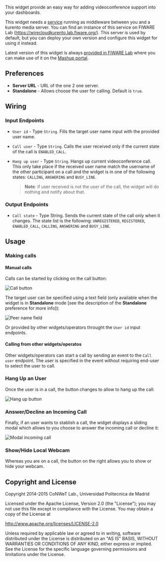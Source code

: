 This widget provide an easy way for adding videoconference support into your dashboards.

This widget needs a
[service](https://github.com/wirecloud-fiware/kurento-example-services-scala)
running as middleware between you and a kurento media server. You can find an
instance of this service on FIWARE Lab
(https://wirecloudkurento.lab.fiware.org/). This server is used by default, but
you can deploy your own version and configure this widget for using it instead.

Latest version of this widget is always [provided in FIWARE Lab](https://store.lab.fiware.org/search/keyword/KurentoStarterKit) where you can make use of it on the [Mashup portal](https://mashup.lab.fiware.org).

## Preferences

* **Server URL** - URL of the one 2 one server.
* **Standalone** - Allows choose the user for calling. Default is `true`.

## Wiring

### Input Endpoints

- `User id` - Type `String`. Fills the target user name input with the provided user name.

- `Call user` - Type `String`. Calls the user received only if the current state of the call is `ENABLED_CALL`.

- `Hang up user` - Type `String`. Hangs up current videoconference call. This only take place if the received user name match the username of the other participant on a call and the widget is in one of the following states: `CALLING`, `ANSWERING` and `BUSY_LINE`.

  > **Note**: if user received is not the user of the call, the widget will do nothing and notify about that.

### Output Endpoints

- `Call state` - Type String. Sends the current state of the call only when it changes. The state list is the following: `UNREGISTERED`, `REGISTERED`, `ENABLED_CALL`, `CALLING`, `ANSWERING` and `BUSY_LINE`.

## Usage

### Making calls

#### Manual calls

Calls can be started by clicking on the call button:

![Call button](images/callbutton.png)

The target user can be specified using a text field (only available when the widget is in **Standalone** mode [see the description of the **Standalone** preference for more info]):

![Peer name field](images/peernamefield.png)

Or provided by other widgets/operators throught the `User id` input endpoints.

#### Calling from other widgets/operatos

Other widgets/operators can start a call by sending an event to the `Call user` endpoint. The user is specified in the event without requiring end-user to select the user to call.

### Hang Up an User

Once the user is in a call, the button changes to allow to hang up the call:

![Hang up button](images/hangupbutton.png)

### Answer/Decline an Incoming Call

Finally, if an user wants to stablish a call, the widget displays a sliding modal which allows to you choose to answer the incoming call or decline it:

![Modal incoming call](images/incamingcall.png)

### Show/Hide Local Webcam

Whereas you are on a call, the button on the right allows you to show or hide your webcam.

<!-- ![Webcam button](images/webcambutton.png) -->

## Copyright and License

Copyright 2014-2015 CoNWeT Lab., Universidad Politecnica de Madrid

Licensed under the Apache License, Version 2.0 (the "License");
you may not use this file except in compliance with the License.
You may obtain a copy of the License at

  http://www.apache.org/licenses/LICENSE-2.0

Unless required by applicable law or agreed to in writing, software
distributed under the License is distributed on an "AS IS" BASIS,
WITHOUT WARRANTIES OR CONDITIONS OF ANY KIND, either express or implied.
See the License for the specific language governing permissions and
limitations under the License.
